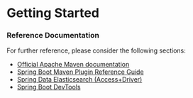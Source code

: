 # Getting Started

### Reference Documentation
For further reference, please consider the following sections:

* [Official Apache Maven documentation](https://maven.apache.org/guides/index.html)
* [Spring Boot Maven Plugin Reference Guide](https://docs.spring.io/spring-boot/docs/2.2.1.RELEASE/maven-plugin/)
* [Spring Data Elasticsearch (Access+Driver)](https://docs.spring.io/spring-boot/docs/2.2.1.RELEASE/reference/htmlsingle/#boot-features-elasticsearch)
* [Spring Boot DevTools](https://docs.spring.io/spring-boot/docs/2.2.1.RELEASE/reference/htmlsingle/#using-boot-devtools)

